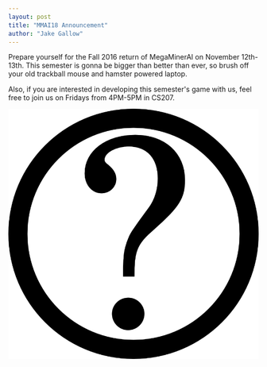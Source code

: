 ```yaml
---
layout: post
title: "MMAI18 Announcement"
author: "Jake Gallow"
---
```

Prepare yourself for the Fall 2016 return of MegaMinerAI on November 12th-13th.
This semester is gonna be bigger than better than ever, so brush off your old
trackball mouse and hamster powered laptop.

<!--more-->

Also, if you are interested in developing this semester's game with us, feel
free to join us on Fridays from 4PM-5PM in CS207. 

![What's it gonna be?](/static/img/content/question_mark.png)
